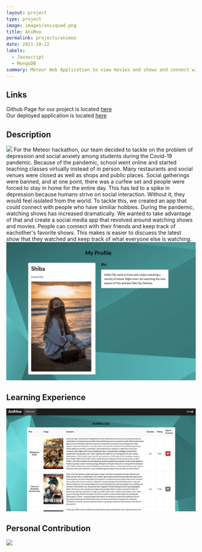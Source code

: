 ```yaml
---
layout: project
type: project
image: images/anisquad.png
title: AniMoo
permalink: projects/animoo
date: 2021-10-22
labels:
  - Javascript
  - MongoDB
summary: Meteor Web Application to view movies and shows and connect with people
---
```


## Links 

Github Page for our project is located [here](https://github.com/Big-Brain-Coders/AniMoo) <br />
Our deployed application is located [here](https://animoooo.meteorapp.com/)

## Description
<img class="ui medium right floated rounded image" src="/images/animoosignin.png">
For the Meteor hackathon, our team decided to tackle on the problem of depression and social anxiety among students during the Covid-19 pandemic. Because of the pandemic, school went online and started teaching classes virtually instead of in person. Many restaurants and social venues were closed as well as shops and public places. Social gatherings were banned, and at one point, there was a curfew set and people were forced to stay in home for the entire day. This has led to a spike in depression because humans strive on social interaction. Without it, they would feel isolated from the world. To tackle this, we created an app that could connect with people who have similiar hobbies. During the pandemic, watching shows has increased dramatically. We wanted to take advantage of that and create a social media app that revolved around watching shows and movies. People can connect with their friends and keep track of eachother's favorite shows. This makes is easier to discuess the latest show that they watched and keep track of what everyone else is watching. 
<img class="ui medium left floated rounded image" src="/images/animooPro.png">

## Learning Experience

<img class="ui medium right floated rounded image" src="/images/animoolist.png">


## Personal Contribution
<img class="ui medium left floated rounded image" src="/images/animooHome.png">
